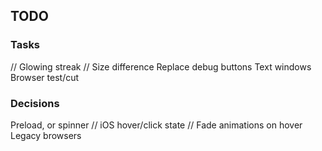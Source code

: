 ## TODO

### Tasks
// Glowing streak
// Size difference
Replace debug buttons
Text windows
Browser test/cut

### Decisions
Preload, or spinner
// iOS hover/click state
// Fade animations on hover
Legacy browsers
